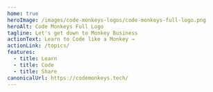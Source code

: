 ```yaml
---
home: true
heroImage: /images/code-monkeys-logos/code-monkeys-full-logo.png
heroAlt: Code Monkeys Full Logo
tagline: Let's get down to Monkey Business
actionText: Learn to Code like a Monkey →
actionLink: /topics/
features:
  - title: Learn
  - title: Code
  - title: Share
canonicalUrl: https://codemonkeys.tech/
---
```

